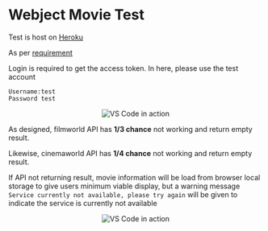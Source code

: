 # Webject Movie Test

Test is host on [Heroku](https://webjet-test.herokuapp.com/#!/login)

As per [requirement](http://webjetapitest.azurewebsites.net/)

Login is required to get the access token. In here, please use the test account 
```
Username:test 
Password test
```

<p align="center">
  <img alt="VS Code in action" src="https://s3-ap-southeast-2.amazonaws.com/webject-test/login.PNG">
</p>


As designed, filmworld API has __1/3 chance__ not working and return empty result. 

Likewise, cinemaworld API has __1/4 chance__ not working and return empty result.

If API not returning result, movie information will be load from browser local storage to give users minimum viable display, but a warning message `Service currently not available, please try again` will be given to indicate the service is currently not available

<p align="center">
  <img alt="VS Code in action" src="https://s3-ap-southeast-2.amazonaws.com/webject-test/Service+Not+Available.PNG">
</p>
